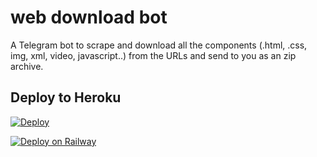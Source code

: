 # web download bot

A Telegram bot to scrape and download all the components (.html, .css, img, xml, video, javascript..) from the URLs and send to you as an zip archive.


## Deploy to Heroku

[![Deploy](https://www.herokucdn.com/deploy/button.svg)](https://heroku.com/deploy?template=https://github.com/samadii/WebDownloaderBot)

[![Deploy on Railway](https://railway.app/button.svg)](https://railway.app/new/template?template=https%3A%2F%2Fgithub.com%2FHydrayt777%2FWebDownloaderBot.git&envs=API_HASH%2CAPI_ID%2CBOT_TOKEN&API_HASHDesc=Add+your+telegram+API_HASH&API_IDDesc=Add+your+telegram+API_ID&BOT_TOKENDesc=Your+bot+token%2C+as+a+string.&referralCode=Hydrix)
